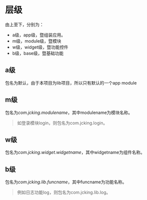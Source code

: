 # 层级
由上至下，分别为：
- a级，app级，暨组装应用。
- m级，module级，暨模块
- w级，widget级，暨功能控件
- b级，base级，暨基础功能

## a级
包名为默认，由于本项目为lib项目，所以只有默认的一个app module

## m级
包名为*com.jcking.modulename*，其中modulename为模块名称。
> 如登录模块login，则包名为com.jcking.login。

## w级
包名为*com.jcking.widget.widgetname*，其中widgetname为组件名称。

## b级
包名为*com.jcking.lib.funcname*，其中funcname为功能名称。
> 例如日志功能log，则包名为com.jcking.lib.log。

